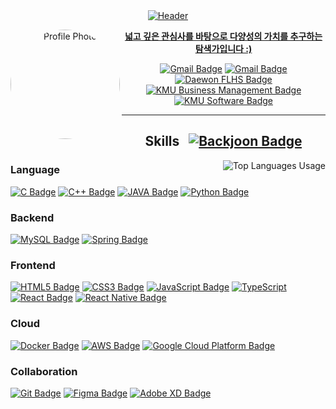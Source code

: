 <div align="center">
<a href="https://github.com/jin-jae/"><img alt="Header" src="https://capsule-render.vercel.app/api?type=slice&color=timeAuto&height=250&section=header&text=jin-jae&fontSize=90&fontAlign=80&fontAlignY=0&rotate=16&animation=fadeIn&desc=Everyday%20Steady,%20but%20not%20Simple&desczSize=24&FontSize=50&descAlign=25&descAlignY=25">
</div>

<div align="center">
  <img align="left" alt="Profile Photo" src="https://avatars.githubusercontent.com/u/97018331" style="border-radius:70%; width:175px; height:175px;">
  <p><strong>넓고 깊은 관심사를 바탕으로 다양성의 가치를 추구하는 탐색가입니다 :)</strong></p>
  <a href="mailto:jinjae.dev@gmail.com"><img alt="Gmail Badge" src="https://img.shields.io/badge/jinjae.dev@gmail.com-EA4335?style=for-the-badge&logo=Gmail&logoColor=white"></a>
  <a href="https://www.instagram.com/jinjinjaeri"><img alt="Gmail Badge" src="https://img.shields.io/badge/@jinjinjaeri-E4405F?style=for-the-badge&logo=Instagram&logoColor=white"></a><br>
  <a href="http://www.dwfl.hs.kr"><img alt="Daewon FLHS Badge" src="https://img.shields.io/badge/Daewon_Foreign_Language_High_School_31C-2559A5?style=for-the-badge"></a><br>
  <a href="https://biz.kookmin.ac.kr"><img alt="KMU Business Management Badge" src="https://img.shields.io/badge/Kookmin_University_Business_Management-004F9F?style=for-the-badge"></a><br>
  <a href="https://cs.kookmin.ac.kr"><img alt="KMU Software Badge" src="https://img.shields.io/badge/Kookmin_University_Software-004F9F?style=for-the-badge"></a><br>
</div>

<hr>

<div align="center">
  <h2>Skills&nbsp;&nbsp;&nbsp;<a href="https://solved.ac/jinjae"><img alt="Backjoon Badge" src="http://mazassumnida.wtf/api/mini/generate_badge?boj=jinjae"></h2>
</div>
  <a href="https://github.com/jin-jae"><img align="right" alt="Top Languages Usage" src="https://github-readme-stats.vercel.app/api/top-langs/?username=jin-jae&langs_count=10"></a>
<div align="center">
  <div align="left">
    <h3>Language</h3>
    <a href="https://cplusplus.com/reference/clibrary/"><img alt="C Badge" src="https://img.shields.io/badge/C-A8B9CC?style=flat-square&logo=C&logoColor=white"></a>
    <a href="https://cplusplus.com"><img alt="C++ Badge" src="https://img.shields.io/badge/C++-00599C?style=flat-square&logo=C%2B%2B&logoColor=white"></a>
    <a href="https://www.oracle.com/java/"><img alt="JAVA Badge" src="https://img.shields.io/badge/JAVA-CB3325?style=flat-square"></a>
    <a href="https://docs.python.org/3/reference/index.html"><img alt="Python Badge" src="https://img.shields.io/badge/Python-3776AB?style=flat-square&logo=Python&logoColor=white"></a>
    <h3>Backend</h3>
    <a href="https://dev.mysql.com/doc/refman/8.0/en"><img alt="MySQL Badge" src="https://img.shields.io/badge/MySQL-4479A1?style=flat-square&logo=MySQL&logoColor=white"></a>
    <a href="https://spring.io"><img alt="Spring Badge" src="https://img.shields.io/badge/Spring-6DB33F?style=flat-square&logo=Spring&logoColor=white"></a>
    <h3>Frontend</h3>
    <a href="https://www.w3.org"><img alt="HTML5 Badge" src="https://img.shields.io/badge/HTML-E34F26?style=flat-square&logo=HTML5&logoColor=white"></a>
    <a href="https://www.w3.org"><img alt="CSS3 Badge" src="https://img.shields.io/badge/CSS3-1572B6?style=flat-square&logo=CSS3&logoColor=white"></a>
    <a href="https://www.ecma-international.org"><img alt="JavaScript Badge" src="https://img.shields.io/badge/JavaScript-F7DF1E?style=flat-square&logo=JavaScript&logoColor=white"></a>
    <a href="https://www.typescriptlang.org"><img alt="TypeScript" src="https://img.shields.io/badge/TypeScript-3178C6?style=flat-square&logo=TypeScript&logoColor=white" /></a>
    <a href="https://react.dev"><img alt="React Badge" src="https://img.shields.io/badge/React-61DAFB?style=flat-square&logo=React&logoColor=white"></a>
    <a href="https://reactnative.dev"><img alt="React Native Badge" src="https://img.shields.io/badge/React Native-30303D?style=flat-square&logo=React&logoColor=white"></a>
    <h3>Cloud</h3>
    <a href="https://www.docker.com"><img alt="Docker Badge" src="https://img.shields.io/badge/Docker-2496ED?style=flat-square&logo=Docker&logoColor=white"></a>
    <a href="https://aws.amazon.com"><img alt="AWS Badge" src="https://img.shields.io/badge/Amazon AWS-232F3E?style=flat-square&logo=amazonaws&logoColor=white"></a>
    <a href="https://cloud.google.com"><img alt="Google Cloud Platform Badge" src="https://img.shields.io/badge/Google Cloud-4285F4?style=flat-square&logo=Google Cloud&logoColor=white"></a>
    <h3>Collaboration</h3>
    <a href="https://git-scm.com"><img alt="Git Badge" src="https://img.shields.io/badge/Git-F05032?style=flat-square&logo=Git&logoColor=white"></a>
    <a href="https://www.figma.com"><img alt="Figma Badge" src="https://img.shields.io/badge/Figma-F24E1E?style=flat-square&logo=Figma&logoColor=white"></a>
    <a href="https://helpx.adobe.com/kr/support/xd.html"><img alt="Adobe XD Badge" src="https://img.shields.io/badge/Adobe%20XD-FF61F6?style=flat-square&logo=Adobe%20XD&logoColor=white"></a>
  </div>
</div>
